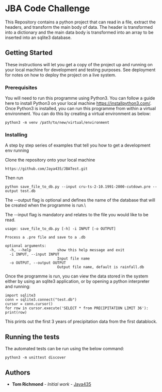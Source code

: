 # JBA Code Challenge

This Repository contains a python project that can read in a file, extract the headers, and transform the main body of data. The header is transformed into a dictionary and the main data body is transformed into an array to be inserted into an sqlite3 database.

## Getting Started

These instructions will let you get a copy of the project up and running on your local machine for development and testing purposes. See deployment for notes on how to deploy the project on a live system.

### Prerequisites

You will need to run this programme using Python3. You can follow a guide here to install Python3 on your local machine https://installpython3.com/. Once Python3 is installed, you can run this programme from within a virtual environment. You can do this by creating a virtual environment as below:

```
python3 -m venv /path/to/new/virtual/environment
```

### Installing

A step by step series of examples that tell you how to get a development env running

Clone the repository onto your local machine
```
https://github.com/Jaya435/JBATest.git
```
Then run
```
python save_file_to_db.py --input cru-ts-2-10.1991-2000-cutdown.pre --output test.db
```
The --output flag is optional and defines the name of the database that will be created when the programme is run.\

The --input flag is mandatory and relates to the file you would like to be read.

```
usage: save_file_to_db.py [-h] -i INPUT [-o OUTPUT]

Process a .pre file and save to a .db

optional arguments:
  -h, --help            show this help message and exit
  -i INPUT, --input INPUT
                        Input file name
  -o OUTPUT, --output OUTPUT
                        Output file name, default is rainfall.db
```

Once the programme is run, you can view the data stored in the system either by using an sqlite3 application, or by opening a python interpreter and running:
```
import sqlite3
conn = sqlite3.connect("test.db")
cursor = conn.cursor()
for row in cursor.execute('SELECT * from PRECIPITATION LIMIT 36'): print(row)
```
This prints out the first 3 years of precipitation data from the first datablock.

## Running the tests

The automated tests can be run using the below command:
```
python3 -m unittest discover
```

## Authors

* **Tom Richmond** - *Initial work* - [Jaya435](https://github.com/Jaya435/)
